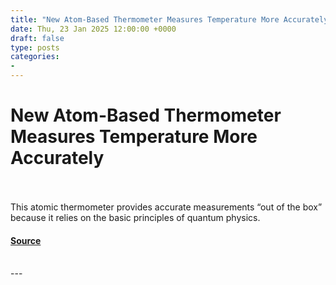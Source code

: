 ```yaml
---
title: "New Atom-Based Thermometer Measures Temperature More Accurately"
date: Thu, 23 Jan 2025 12:00:00 +0000
draft: false
type: posts
categories: 
- 
---
```

# New Atom-Based Thermometer Measures Temperature More Accurately

<br/>

<br/>
This atomic thermometer provides accurate measurements “out of the box” because it relies on the basic principles of quantum physics.

#### [Source](https://www.nist.gov/news-events/news/2025/01/new-atom-based-thermometer-measures-temperature-more-accurately)

<br/>
---
